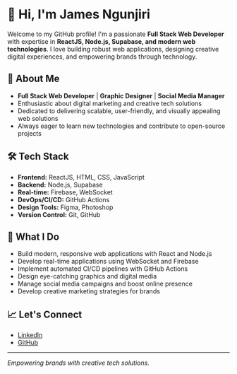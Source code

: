 # 👋 Hi, I'm James Ngunjiri

Welcome to my GitHub profile! I'm a passionate **Full Stack Web Developer** with expertise in **ReactJS, Node.js, Supabase, and modern web technologies**. I love building robust web applications, designing creative digital experiences, and empowering brands through technology.

## 🚀 About Me

- **Full Stack Web Developer** | **Graphic Designer** | **Social Media Manager**
- Enthusiastic about digital marketing and creative tech solutions
- Dedicated to delivering scalable, user-friendly, and visually appealing web solutions
- Always eager to learn new technologies and contribute to open-source projects

## 🛠️ Tech Stack

- **Frontend:** ReactJS, HTML, CSS, JavaScript
- **Backend:** Node.js, Supabase
- **Real-time:** Firebase, WebSocket
- **DevOps/CI/CD:** GitHub Actions
- **Design Tools:** Figma, Photoshop
- **Version Control:** Git, GitHub

## 🌟 What I Do

- Build modern, responsive web applications with React and Node.js
- Develop real-time applications using WebSocket and Firebase
- Implement automated CI/CD pipelines with GitHub Actions
- Design eye-catching graphics and digital media
- Manage social media campaigns and boost online presence
- Develop creative marketing strategies for brands

## 📈 Let's Connect

- [LinkedIn](https://www.linkedin.com/in/james-ngunjiri-9a61a8254)
- [GitHub](https://github.com/JamesNgunjiri247)

---

*Empowering brands with creative tech solutions.*
